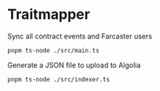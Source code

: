 # Traitmapper

Sync all contract events and Farcaster users

```
pnpm ts-node ./src/main.ts
```

Generate a JSON file to upload to Algolia

```
pnpm ts-node ./src/indexer.ts
```
